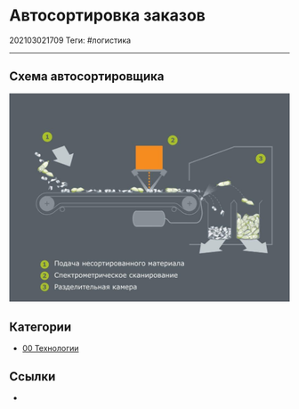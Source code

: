# Автосортировка заказов

202103021709
Теги: #логистика
___

## Схема автосортировщика
![../assets/схема-автосортировщика.jpg](../assets/%D1%81%D1%85%D0%B5%D0%BC%D0%B0-%D0%B0%D0%B2%D1%82%D0%BE%D1%81%D0%BE%D1%80%D1%82%D0%B8%D1%80%D0%BE%D0%B2%D1%89%D0%B8%D0%BA%D0%B0.jpg)

## Категории

* [00 Технологии](00%20%D0%A2%D0%B5%D1%85%D0%BD%D0%BE%D0%BB%D0%BE%D0%B3%D0%B8%D0%B8.md)

## Ссылки

* 
